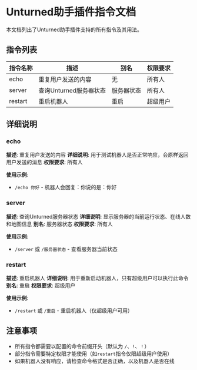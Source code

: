 # Unturned助手插件指令文档

本文档列出了Unturned助手插件支持的所有指令及其用法。

## 指令列表

| 指令名称 | 描述 | 别名 | 权限要求 |
|---------|------|------|---------|
| echo | 重复用户发送的内容 | 无 | 所有人 |
| server | 查询Unturned服务器状态 | 服务器状态 | 所有人 |
| restart | 重启机器人 | 重启 | 超级用户 |

## 详细说明

### echo
**描述**: 重复用户发送的内容
**详细说明**: 用于测试机器人是否正常响应，会原样返回用户发送的消息
**权限要求**: 所有人

**使用示例**:
- `/echo 你好` - 机器人会回复：你说的是：你好


### server
**描述**: 查询Unturned服务器状态
**详细说明**: 显示服务器的当前运行状态、在线人数和地图信息
**别名**: 服务器状态
**权限要求**: 所有人

**使用示例**:
- `/server` 或 `/服务器状态` - 查看服务器当前状态


### restart
**描述**: 重启机器人
**详细说明**: 用于重新启动机器人，只有超级用户可以执行此命令
**别名**: 重启
**权限要求**: 超级用户

**使用示例**:
- `/restart` 或 `/重启` - 重启机器人（仅超级用户可用）


## 注意事项
- 所有指令都需要以配置的命令前缀开头（默认为 `/`、`!`、`！`）
- 部分指令需要特定权限才能使用（如`restart`指令仅限超级用户使用）
- 如果机器人没有响应，请检查命令格式是否正确，以及机器人是否在线